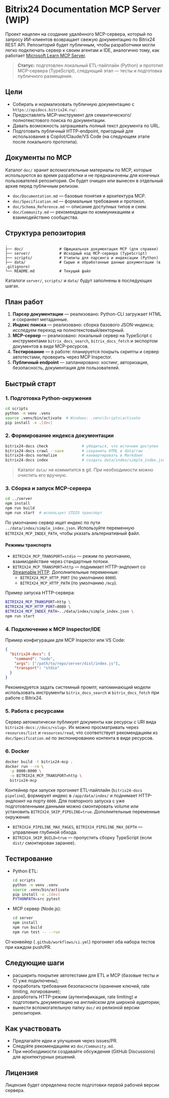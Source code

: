 # Bitrix24 Documentation MCP Server (WIP)

Проект нацелен на создание удалённого MCP-сервера, который по запросу ИИ-клиентов возвращает свежую документацию по Bitrix24 REST API. Репозиторий будет публичным, чтобы разработчики могли легко подключать сервер к своим агентам и IDE, аналогично тому, как работает [Microsoft Learn MCP Server](https://github.com/MicrosoftDocs/mcp).

> **Статус:** подготовлен локальный ETL-пайплайн (Python) и прототип MCP-сервера (TypeScript), следующий этап — тесты и подготовка публичного размещения.

## Цели

- Собирать и нормализовать публичную документацию с `https://apidocs.bitrix24.ru/`.
- Предоставлять MCP-инструмент для семантического/полнотекстового поиска по документации.
- Давать возможность запрашивать полный текст документа по URL.
- Подготовить публичный HTTP-endpoint, пригодный для использования в Copilot/Claude/VS Code (на следующем этапе после локального прототипа).

## Документы по MCP

Каталог `doc/` хранит вспомогательные материалы по MCP, которые используются во время разработки и не предназначены для конечных пользователей репозитория. Он будет очищен или вынесен в отдельный архив перед публичным релизом.

- `doc/Documentation.md` — базовые понятия и архитектура MCP.
- `doc/Specification.md` — формальные требования и протокол.
- `doc/Schema_Reference.md` — описание доступных типов и схем.
- `doc/Community.md` — рекомендации по коммуникациям и взаимодействию сообщества.

## Структура репозитория

```
.
├── doc/                # Официальная документация MCP (для справки)
├── server/             # Исходный код MCP-сервера (TypeScript)
├── scripts/            # Утилиты для парсинга и индексации (Python)
├── data/               # Сырые и обработанные данные документации (в .gitignore)
└── README.md           # Текущий файл
```

Каталоги `server/`, `scripts/` и `data/` будут заполнены в последующих шагах.

## План работ

1. **Парсер документации** — реализовано: Python-CLI загружает HTML и сохраняет метаданные.
2. **Индекс поиска** — реализовано: сборка базового JSON-индекса; исследуем переход на полнотекстовый/векторный.
3. **MCP-сервер** — реализовано: локальный сервер на TypeScript с инструментами `bitrix_docs_search`, `bitrix_docs_fetch` и экспортом документов в виде MCP-ресурсов.
4. **Тестирование** — в работе: планируется покрыть скрипты и сервер автотестами, проверить через MCP Inspector.
5. **Публичный endpoint** — запланировано: хостинг, авторизация, безопасность, документация для пользователей.

## Быстрый старт

### 1. Подготовка Python-окружения

```bash
cd scripts
python -m venv .venv
source .venv/bin/activate  # Windows: .venv\Scripts\activate
pip install -e .[dev]
```

### 2. Формирование индекса документации

```bash
bitrix24-docs check               # убедиться, что источник доступен
bitrix24-docs crawl --save        # сохранить HTML в data/raw
bitrix24-docs normalize           # конвертировать в Markdown
bitrix24-docs index               # создать data/index/simple_index.json
```

> Каталог `data/` не коммитится в git. При необходимости можно очистить его вручную.

### 3. Сборка и запуск MCP-сервера

```bash
cd ../server
npm install
npm run build
npm run start  # использует STDIO транспорт
```

По умолчанию сервер ищет индекс по пути `../data/index/simple_index.json`. Используйте переменную `BITRIX24_MCP_INDEX_PATH`, чтобы указать альтернативный файл.

#### Режимы транспорта

- `BITRIX24_MCP_TRANSPORT=stdio` — режим по умолчанию, взаимодействие через стандартные потоки.
- `BITRIX24_MCP_TRANSPORT=http` — поднимает HTTP-эндпоинт со [Streamable HTTP](https://modelcontextprotocol.io/specification/2025-06-18/basic/transports#streamable-http`). Дополнительные переменные:
  - `BITRIX24_MCP_HTTP_PORT` (по умолчанию `8000`).
  - `BITRIX24_MCP_HTTP_PATH` (по умолчанию `/mcp`).

Пример запуска HTTP-сервера:

```bash
BITRIX24_MCP_TRANSPORT=http \
BITRIX24_MCP_HTTP_PORT=8080 \
BITRIX24_MCP_INDEX_PATH=../data/index/simple_index.json \
npm run start
```

### 4. Подключение к MCP Inspector/IDE

Пример конфигурации для MCP Inspector или VS Code:

```json
{
  "bitrix24-docs": {
    "command": "node",
    "args": ["/path/to/repo/server/dist/index.js"],
    "transport": "stdio"
  }
}
```

Рекомендуется задать системный промпт, напоминающий модели использовать инструменты `bitrix_docs_search` и `bitrix_docs_fetch` при работе с Bitrix24.

### 5. Работа с ресурсами

Сервер автоматически публикует документы как ресурсы с URI вида `bitrix24-docs://docs/<slug>`. Их можно просматривать через `resources/list` и `resources/read`, что соответствует рекомендациям из `doc/Specification.md` по экспонированию контента в виде ресурсов.

### 6. Docker

```bash
docker build -t bitrix24-mcp .
docker run --rm \
  -p 8000:8000 \
  -e BITRIX24_MCP_TRANSPORT=http \
  bitrix24-mcp
```

Контейнер при запуске прогоняет ETL-пайплайн (`bitrix24-docs pipeline`), формирует индекс в `/app/data/index/` и поднимает HTTP-эндпоинт на порту `8000`. Для повторного запуска с уже подготовленными данными можно смонтировать volume или установить `BITRIX24_SKIP_PIPELINE=true`.
Дополнительные переменные окружения:

- `BITRIX24_PIPELINE_MAX_PAGES`, `BITRIX24_PIPELINE_MAX_DEPTH` — управление глубиной обхода.
- `BITRIX24_SKIP_BUILD=true` — пропустить сборку TypeScript (если `dist/` смонтирован заранее).

## Тестирование

- Python ETL:

  ```bash
  cd scripts
  python -m venv .venv
  source .venv/bin/activate
  pip install -e .[dev]
  PYTHONPATH=src pytest
  ```

- MCP сервер (Node.js):

  ```bash
  cd server
  npm install
  npm run build
  npm run test -- --run
  ```

CI-конвейер (`.github/workflows/ci.yml`) прогоняет оба набора тестов при каждом push/PR.

## Следующие шаги

- расширить покрытие автотестами для ETL и MCP (базовые тесты и CI уже подключены);
- проработать требования безопасности (хранение ключей, rate limiting, логирование);
- доработать HTTP-режим (аутентификация, rate limiting) и подготовить документацию на английском для широкой аудитории;
- вынести вспомогательную папку `doc/` из релизной версии репозитория.

## Как участвовать

- Предлагайте идеи и улучшения через issues/PR.
- Следуйте рекомендациям из `doc/Community.md`.
- При необходимости создавайте обсуждения (GitHub Discussions) для архитектурных решений.

## Лицензия

Лицензия будет определена после подготовки первой рабочей версии сервера.
